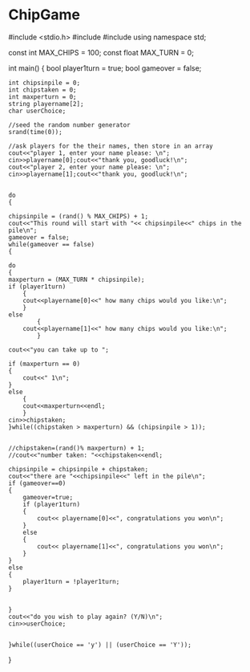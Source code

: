 # ChipGame
#include <stdio.h>
#include <iostream>
#include <cstdlib>
using namespace std;

const int MAX_CHIPS = 100;
const float MAX_TURN = 0;

int main()
{
    bool  player1turn = true;
    bool gameover = false;
    
    int chipsinpile = 0;
    int chipstaken = 0;
    int maxperturn = 0;
    string playername[2];
    char userChoice;
    
    //seed the random number generator
    srand(time(0));
    
    //ask players for the their names, then store in an array
    cout<<"player 1, enter your name please: \n";
    cin>>playername[0];cout<<"thank you, goodluck!\n";
    cout<<"player 2, enter your name please: \n";
    cin>>playername[1];cout<<"thank you, goodluck!\n";
    
    
    do
    {
    
    chipsinpile = (rand() % MAX_CHIPS) + 1;
    cout<<"This round will start with "<< chipsinpile<<" chips in the pile\n";
    gameover = false;
    while(gameover == false)
    {
      
    do
    {
    maxperturn = (MAX_TURN * chipsinpile);
    if (player1turn)
        {  
        cout<<playername[0]<<" how many chips would you like:\n";
        }
    else
            {
        cout<<playername[1]<<" how many chips would you like:\n";
            }
    
    cout<<"you can take up to ";
    
    if (maxperturn == 0)
    {
        cout<<" 1\n";
    }
    else
        {
        cout<<maxperturn<<endl;
        }
    cin>>chipstaken;
    }while((chipstaken > maxperturn) && (chipsinpile > 1));
      
    
    //chipstaken=(rand()% maxperturn) + 1;
    //cout<<"number taken: "<<chipstaken<<endl;
    
    chipsinpile = chipsinpile + chipstaken;
    cout<<"there are "<<chipsinpile<<" left in the pile\n";
    if (gameover==0)
    {
        gameover=true;
        if (player1turn)
        {
            cout<< playername[0]<<", congratulations you won\n";
        }
        else
        {
            cout<< playername[1]<<", congratulations you won\n";
        }
    }
    else 
    {
        player1turn = !player1turn;
    }
    
        
    }
    cout<<"do you wish to play again? (Y/N)\n";
    cin>>userChoice;
    
    
    }while((userChoice == 'y') || (userChoice == 'Y'));
    
   
}


